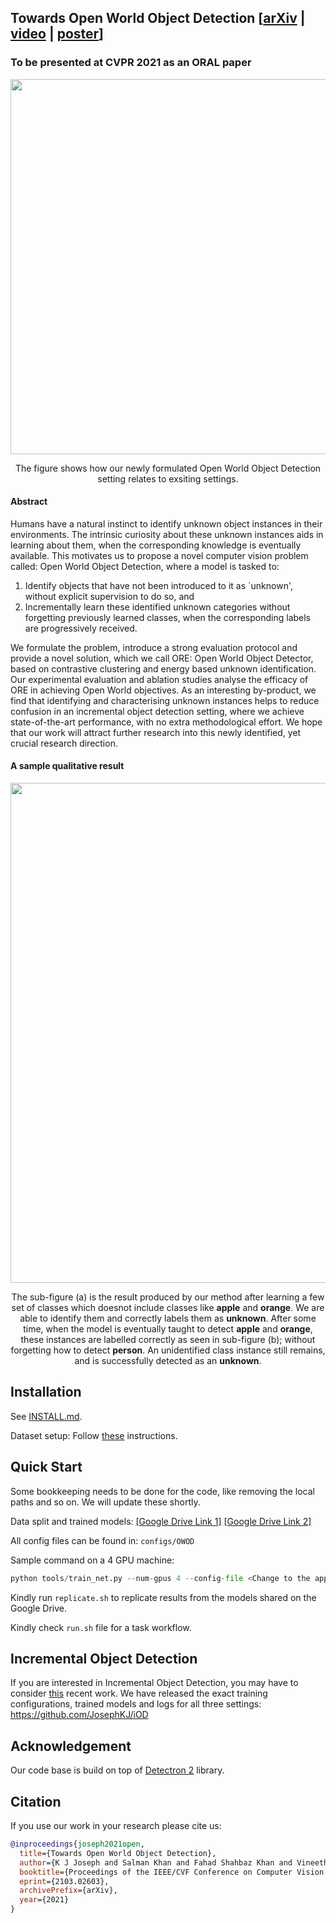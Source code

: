 ## Towards Open World Object Detection [[arXiv](https://arxiv.org/abs/2103.02603) | [video](https://www.youtube.com/watch?v=aB2ZFAR-OZg) | [poster](https://github.com/JosephKJ/OWOD/blob/master/ORE_poster.pdf)]
### To be presented at CVPR 2021 as an ORAL paper


<p align="center" width="100%">
<img src="https://josephkj.in/assets/img/owod/the_problem.png" width="600"/>
</p>


<p align="center" width="80%">
The figure shows how our newly formulated Open World Object Detection setting relates to exsiting settings.
</p>


#### Abstract

Humans have a natural instinct to identify unknown object instances in their environments. The intrinsic curiosity about these unknown instances aids in learning about them, when the corresponding knowledge is eventually available. This motivates us to propose a novel computer vision problem called: Open World Object Detection, where a model is tasked to: 
1) Identify objects that have not been introduced to it as `unknown', without explicit supervision to do so, and 
2) Incrementally learn these identified unknown categories without forgetting previously learned classes, when the corresponding labels are progressively received. 

We formulate the problem, introduce a strong evaluation protocol and provide a novel solution, which we call ORE: Open World Object Detector, based on contrastive clustering and energy based unknown identification. Our experimental evaluation and ablation studies analyse the efficacy of ORE in achieving Open World objectives. As an interesting by-product, we find that identifying and characterising unknown instances helps to reduce confusion in an incremental object detection setting, where we achieve state-of-the-art performance, with no extra methodological effort. We hope that our work will attract further research into this newly identified, yet crucial research direction. 


#### A sample qualitative result

<p align="center" width="100%">
<img src="https://josephkj.in/assets/img/owod/example.png" width="800" />
</p>

<p align="center" width="80%">
The sub-figure (a) is the result produced by our method after learning a few set of classes which doesnot include classes like <strong>apple</strong> and <strong>orange</strong>. We are able to identify them and correctly labels them as <strong>unknown</strong>. 
After some time, when the model is eventually taught to detect <strong>apple</strong> and <strong>orange</strong>, these instances are labelled correctly as seen in sub-figure (b); without forgetting how to detect <strong>person</strong>. 
An unidentified class instance still remains, and is successfully detected as an <strong>unknown</strong>.
</p>

## Installation

See [INSTALL.md](INSTALL.md).

Dataset setup: Follow [these](https://github.com/JosephKJ/OWOD/issues/59#issuecomment-897747744) instructions.

## Quick Start

Some bookkeeping needs to be done for the code, like removing the local paths and so on. We will update these shortly. 

Data split and trained models: [[Google Drive Link 1]](https://drive.google.com/drive/folders/1Sr4_q0_m2f2SefoebB25Ix3N1VIAua0w?usp=sharing) [[Google Drive Link 2]](https://drive.google.com/drive/folders/11bJRdZqdtzIxBDkxrx2Jc3AhirqkO0YV?usp=sharing)

All config files can be found in: `configs/OWOD`

Sample command on a 4 GPU machine:
```python
python tools/train_net.py --num-gpus 4 --config-file <Change to the appropriate config file> SOLVER.IMS_PER_BATCH 4 SOLVER.BASE_LR 0.005
```

Kindly run `replicate.sh` to replicate results from the models shared on the Google Drive. 

Kindly check `run.sh` file for a task workflow.

## Incremental Object Detection
If you are interested in Incremental Object Detection, you may have to consider [this](https://github.com/JosephKJ/iOD) recent work. We have released the exact training configurations, trained models and logs for all three settings: https://github.com/JosephKJ/iOD 

## Acknowledgement

Our code base is build on top of [Detectron 2](https://github.com/facebookresearch/detectron2) library. 


## Citation

If you use our work in your research please cite us:

```BibTeX
@inproceedings{joseph2021open,
  title={Towards Open World Object Detection},
  author={K J Joseph and Salman Khan and Fahad Shahbaz Khan and Vineeth N Balasubramanian},
  booktitle={Proceedings of the IEEE/CVF Conference on Computer Vision and Pattern Recognition (CVPR 2021)},
  eprint={2103.02603},
  archivePrefix={arXiv},
  year={2021}
}
```

